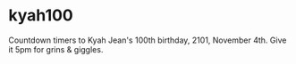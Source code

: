 # kyah100
Countdown timers to Kyah Jean's 100th birthday, 2101, November 4th.  Give it 5pm for grins &amp; giggles.
